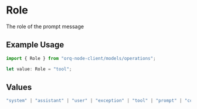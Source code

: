 # Role

The role of the prompt message

## Example Usage

```typescript
import { Role } from "orq-node-client/models/operations";

let value: Role = "tool";
```

## Values

```typescript
"system" | "assistant" | "user" | "exception" | "tool" | "prompt" | "correction" | "expected_output"
```